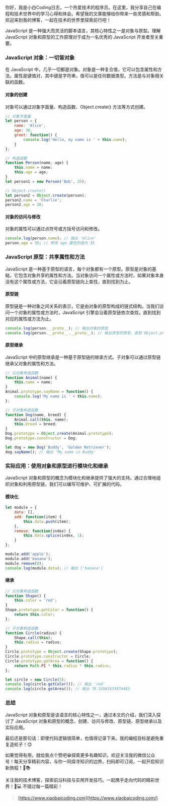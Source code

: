 你好，我是小白Coding日志，一个热爱技术的程序员。在这里，我分享自己在编程和技术世界中的学习心得和体会。希望我的文章能够给你带来一些灵感和帮助。欢迎来到我的博客，一起在技术的世界里探索前行吧！

JavaScript 是一种强大而灵活的脚本语言，其核心特性之一是对象与原型。理解 JavaScript 对象和原型的工作原理对于成为一名优秀的 JavaScript 开发者至关重要。
### JavaScript 对象：一切皆对象
在 JavaScript 中，几乎一切都是对象。对象是一种复合值，它可以包含属性和方法。属性是键值对，其中键是字符串，值可以是任何数据类型。方法是与对象相关联的函数。
#### 对象的创建
对象可以通过对象字面量、构造函数、Object.create() 方法等方式创建。
```javascript
// 对象字面量
let person = {
    name: 'Alice',
    age: 30,
    greet: function() {
        console.log('Hello, my name is ' + this.name);
    }
};

// 构造函数
function Person(name, age) {
    this.name = name;
    this.age = age;
}
let person1 = new Person('Bob', 25);

// Object.create()
let person2 = Object.create(person);
person2.name = 'Charlie';
person2.age = 20;
```
#### 对象的访问与修改
对象的属性可以通过点符号或方括号访问和修改。
```javascript
console.log(person.name); // 输出 'Alice'
person.age = 35; // 修改 age 属性的值为 35
```
### JavaScript 原型：共享属性和方法
JavaScript 是一种基于原型的语言，每个对象都有一个原型。原型是对象的基础，它包含对象共享的属性和方法。当对象访问一个属性或方法时，如果对象本身没有这个属性或方法，它会沿着原型链向上查找，直到找到为止。
#### 原型链
原型链是一种对象之间关系的表示，它是由对象的原型构成的链式结构。当我们访问一个对象的属性或方法时，JavaScript 引擎会沿着原型链依次查找，直到找到对应的属性或方法为止。
```javascript
console.log(person.__proto__); // 输出对象的原型
console.log(person.__proto__.__proto__); // 输出原型的原型，直到 Object.prototype
```
#### 原型继承
JavaScript 中的原型继承是一种基于原型链的继承方式。子对象可以通过原型链继承父对象的属性和方法。
```javascript
// 父对象构造函数
function Animal(name) {
    this.name = name;
}
Animal.prototype.sayName = function() {
    console.log('My name is ' + this.name);
};

// 子对象构造函数
function Dog(name, breed) {
    Animal.call(this, name);
    this.breed = breed;
}
Dog.prototype = Object.create(Animal.prototype);
Dog.prototype.constructor = Dog;

let dog = new Dog('Buddy', 'Golden Retriever');
dog.sayName(); // 输出 'My name is Buddy'
```
### 实际应用：使用对象和原型进行模块化和继承
JavaScript 对象和原型的概念为模块化和继承提供了强大的支持。通过合理地组织对象和利用原型链，我们可以编写可维护、可扩展的代码。
#### 模块化
```javascript
let module = {
    data: [],
    add: function(item) {
        this.data.push(item);
    },
    remove: function(index) {
        this.data.splice(index, 1);
    }
};

module.add('apple');
module.add('banana');
module.remove(0);
console.log(module.data); // 输出 ['banana']
```
#### 继承
```javascript
// 父对象构造函数
function Shape() {
    this.color = 'red';
}
Shape.prototype.getColor = function() {
    return this.color;
};

// 子对象构造函数
function Circle(radius) {
    Shape.call(this);
    this.radius = radius;
}
Circle.prototype = Object.create(Shape.prototype);
Circle.prototype.constructor = Circle;
Circle.prototype.getArea = function() {
    return Math.PI * this.radius * this.radius;
};

let circle = new Circle(5);
console.log(circle.getColor()); // 输出 'red'
console.log(circle.getArea()); // 输出 78.53981633974483
```
### 总结
JavaScript 对象和原型是该语言的核心特性之一，通过本文的介绍，我们深入探讨了 JavaScript 对象和原型的概念、创建、访问与修改、原型链、原型继承以及实际应用。

最后还是那句话：即使代码逻辑很简单，也值得记录下来。我的编程目标是避免重复造轮子！😊

如果觉得有用，就给我点个赞吧😁探索更多有趣知识，欢迎关注我的微信公众号！每天分享精彩内容，与你一同探寻知识的边界。扫码即可订阅，一起开启知识新旅程！🚀📚

关注我的技术博客，探索前沿科技与实用开发技巧。一起携手走向代码的精彩世界！🚀💻 不错过每一篇精彩！
> [https://www.xiaobaicoding.com](https://www.xiaobaicoding.com/)

